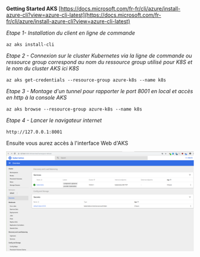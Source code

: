 **Getting Started AKS**
[https://docs.microsoft.com/fr-fr/cli/azure/install-azure-cli?view=azure-cli-latest](https://docs.microsoft.com/fr-fr/cli/azure/install-azure-cli?view=azure-cli-latest)

  *Etape 1- Installation du client en ligne de commande*
  
    az aks install-cli
    
*Etape 2 - Connexion sur le cluster Kubernetes via la ligne de commande ou ressource group correspond au nom du ressource group utilisé pour K8S et le nom du cluster AKS ici K8S*

    az aks get-credentials --resource-group azure-k8s --name k8s

*Etape 3 - Montage d'un tunnel pour rapporter le port 8001 en local et accès en http à la console AKS*

    az aks browse --resource-group azure-k8s --name k8s

*Etape 4 - Lancer le navigateur internet*

    http://127.0.0.1:8001

Ensuite vous aurez accès à l'interface Web d'AKS

![enter image description here](https://raw.githubusercontent.com/aambert/itfast.fr/master/img/K8S-Dashboard.png)
